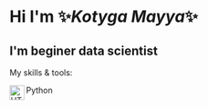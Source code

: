 # Hi I'm :sparkles:_**Kotyga Mayya**_:sparkles:
## I'm beginer data scientist

My skills & tools:

<img align="left" alt="HTML5" width="26px" src="https://www.freepngimg.com/thumb/android/72537-icons-python-programming-computer-social-tutorial.png" /> Python 